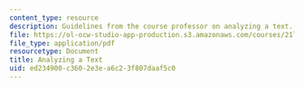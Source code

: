 ```yaml
---
content_type: resource
description: Guidelines from the course professor on analyzing a text.
file: https://ol-ocw-studio-app-production.s3.amazonaws.com/courses/21l-430-popular-narrative-masterminds-fall-2004/ed234900c3602e3ea6c23f807daaf5c0_MIT21L_430F04_analyzing.pdf
file_type: application/pdf
resourcetype: Document
title: Analyzing a Text
uid: ed234900-c360-2e3e-a6c2-3f807daaf5c0
---
```

